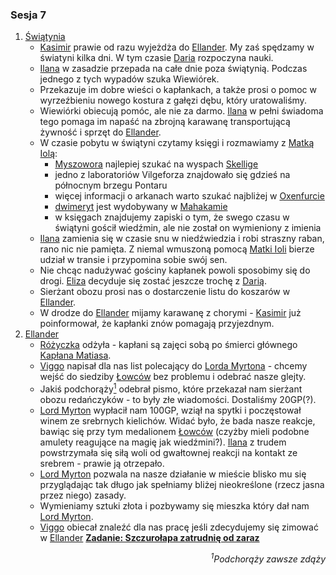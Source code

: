 ### Sesja 7
1. [Świątynia](#l_smelitele)
    - [Kasimir](#g_kasimir) prawie od razu wyjeżdża do [Ellander](#l_ellander). My zaś spędzamy w światyni kilka dni. W tym czasie [Daria](#p_daria) rozpoczyna nauki.
    - [Ilana](#g_ilana) w zasadzie przepada na całe dnie poza świątynią. Podczas jednego z tych wypadów szuka Wiewiórek.
    - Przekazuje im dobre wieści o kapłankach, a także prosi o pomoc w wyrzeźbieniu nowego kostura z gałęzi dębu, który uratowaliśmy.
    - Wiewiórki obiecują pomóc, ale nie za darmo. [Ilana](#g_ilana) w pełni świadoma tego pomaga im napaść na zbrojną karawanę transportującą żywność i sprzęt do [Ellander](#l_ellander).
    - W czasie pobytu w świątyni czytamy księgi i rozmawiamy z [Matką Iolą](#p_matka_iola):
        - [Myszowora](#p_myszowor) najlepiej szukać na wyspach [Skellige](#l_wyspy_skellige)
        - jedno z laboratoriów Vilgeforza znajdowało się gdzieś na północnym brzegu Pontaru
        - więcej informacji o arkanach warto szukać najbliżej w [Oxenfurcie](#l_oxenfurt)
        - [dwimeryt](#r_dwimeryt) jest wydobywany w [Mahakamie](#l_mahakam)
        - w księgach znajdujemy zapiski o tym, że swego czasu w świątyni gościł wiedźmin, ale nie został on wymieniony z imienia
    - [Ilana](#g_ilana) zamienia się w czasie snu w niedźwiedzia i robi straszny raban, rano nic nie pamięta. Z niemal wmuszoną pomocą [Matki Ioli](#p_matka_iola) bierze udział w transie i przypomina sobie swój sen.
    - Nie chcąc nadużywać gościny kapłanek powoli sposobimy się do drogi. [Eliza](#p_eliza) decyduje się zostać jeszcze trochę z [Darią](#p_daria).
    - Sierżant obozu prosi nas o dostarczenie listu do koszarów w [Ellander](#l_ellander).
    - W drodze do [Ellander](#l_ellander) mijamy karawanę z chorymi - [Kasimir](#g_kasimir) już poinformował, że kapłanki znów pomagają przyjezdnym.
2. [Ellander](#l_m_ellander)
    - [Różyczka](#l_rozyczka) odżyła - kapłani są zajęci sobą po śmierci głównego [Kapłana Matiasa](#p_kaplan_matias).
    - [Viggo](#p_viggo_regner) napisał dla nas list polecający do [Lorda Myrtona](#p_lord_myrton) - chcemy wejść do siedziby [Łowców](#r_lowca) bez problemu i odebrać nasze glejty.
    - Jakiś podchorąży[<sup>1</sup>](#ad1) odebrał pismo, które przekazał nam sierżant obozu redańczyków - to były złe wiadomości. Dostaliśmy 20GP(?).
    - [Lord Myrton](#p_lord_myrton) wypłacił nam 100GP, wziął na spytki i poczęstował winem ze srebrnych kielichów. Widać było, że bada nasze reakcje, bawiąc się przy tym medalionem [Łowców](#r_lowca) (czyżby mieli podobne amulety reagujące na magię jak wiedźmini?). [Ilana](#g_ilana) z trudem powstrzymała się siłą woli od gwałtownej reakcji na kontakt ze srebrem - prawie ją otrzepało.
    - [Lord Myrton](#p_lord_myrton) pozwala na nasze działanie w mieście blisko mu się przyglądając tak długo jak spełniamy bliżej nieokreślone (rzecz jasna przez niego) zasady.
    - Wymieniamy sztuki złota i pozbywamy się mieszka który dał nam [Lord Myrton](#p_lord_myrton).
    - [Viggo](#p_viggo_regner) obiecał znaleźć dla nas pracę jeśli zdecydujemy się zimować w [Ellander](#l_m_ellander) **[Zadanie: Szczurołapa zatrudnię od zaraz](#z_q8)**
<div align="right"><i><a id='ad1'></a><sup>1</sup>Podchorąży zawsze zdąży</i></div>